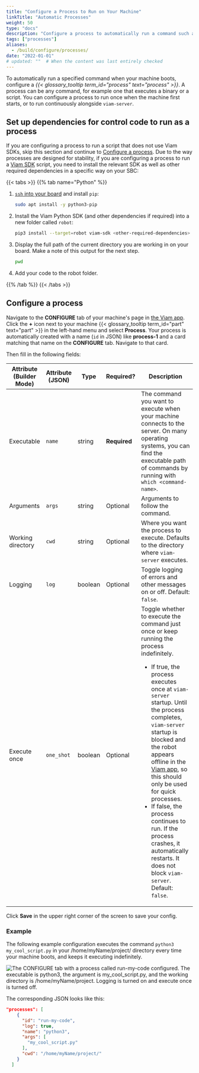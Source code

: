 ```yaml
---
title: "Configure a Process to Run on Your Machine"
linkTitle: "Automatic Processes"
weight: 50
type: "docs"
description: "Configure a process to automatically run a command such as a script automatically when your machine boots."
tags: ["processes"]
aliases:
  - /build/configure/processes/
date: "2022-01-01"
# updated: ""  # When the content was last entirely checked
---
```


To automatically run a specified command when your machine boots, configure a _{{< glossary_tooltip term_id="process" text="process" >}}_.
A process can be any command, for example one that executes a binary or a script.
You can configure a process to run once when the machine first starts, or to run continuously alongside `viam-server`.

## Set up dependencies for control code to run as a process

If you are configuring a process to run a script that does not use Viam SDKs, skip this section and continue to [Configure a process](#configure-a-process).
Due to the way processes are designed for stability, if you are configuring a process to run a [Viam SDK](/sdks/) script, you need to install the relevant SDK as well as other required dependencies in a specific way on your SBC:

{{< tabs >}}
{{% tab name="Python" %}}

1. [`ssh` into your board](/installation/prepare/rpi-setup/#connect-with-ssh) and install `pip`:

   ```sh {class="command-line" data-prompt="$"}
   sudo apt install -y python3-pip
   ```

2. Install the Viam Python SDK (and other dependencies if required) into a new folder called `robot`:

   ```sh {class="command-line" data-prompt="$"}
   pip3 install --target=robot viam-sdk <other-required-dependencies>
   ```

3. Display the full path of the current directory you are working in on your board. Make a note of this output for the next step.

   ```sh {class="command-line" data-prompt="$"}
   pwd
   ```

4. Add your code to the <file>robot</file> folder.

{{% /tab %}}
{{< /tabs >}}

## Configure a process

Navigate to the **CONFIGURE** tab of your machine's page in [the Viam app](https://app.viam.com).
Click the **+** icon next to your machine {{< glossary_tooltip term_id="part" text="part" >}} in the left-hand menu and select **Process**.
Your process is automatically created with a name (`id` in JSON) like **process-1** and a card matching that name on the **CONFIGURE** tab.
Navigate to that card.

Then fill in the following fields:

<!-- prettier-ignore -->
| Attribute (Builder Mode) | Attribute (JSON) | Type    | Required? | Description |
| ------------------------ | ---------------- | ------- | --------- | ----------- |
| Executable               | `name`               | string  | **Required** | The command you want to execute when your machine connects to the server. On many operating systems, you can find the executable path of commands by running with `which <command-name>`. |
| Arguments                | `args`               | string  | Optional     | Arguments to follow the command. |
| Working directory        | `cwd`                | string  | Optional     | Where you want the process to execute. Defaults to the directory where `viam-server` executes. |
| Logging                  | `log`                | boolean | Optional     | Toggle logging of errors and other messages on or off. Default: `false`. |
| Execute once             | `one_shot`           | boolean | Optional     | Toggle whether to execute the command just once or keep running the process indefinitely.<ul><li>If true, the process executes once at `viam-server` startup. Until the process completes, `viam-server` startup is blocked and the robot appears offline in the [Viam app](https://app.viam.com), so this should only be used for quick processes.</li><li>If false, the process continues to run. If the process crashes, it automatically restarts. It does not block `viam-server`. Default: `false`.</li></ul> |

Click **Save** in the upper right corner of the screen to save your config.

### Example

The following example configuration executes the command `python3 my_cool_script.py` in your <file>/home/myName/project/</file> directory every time your machine boots, and keeps it executing indefinitely.

![The CONFIGURE tab with a process called run-my-code configured. The executable is python3, the argument is my_cool_script.py, and the working directory is /home/myName/project. Logging is turned on and execute once is turned off.](/build/configure/process-fancy.png)

The corresponding JSON looks like this:

```json
"processes": [
    {
      "id": "run-my-code",
      "log": true,
      "name": "python3",
      "args": [
        "my_cool_script.py"
      ],
      "cwd": "/home/myName/project/"
    }
  ]
```
